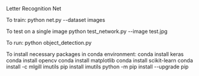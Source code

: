 Letter Recognition Net

To train:
python net.py --dataset images

To test on a single image
python test_network.py --image test.jpg

To run:
python object_detection.py

To install necessary packages in conda environment:
conda install keras
conda install opencv
conda install matplotlib
conda install scikit-learn
conda install -c mlgill imutils
pip install imutils
python -m pip install --upgrade pip
